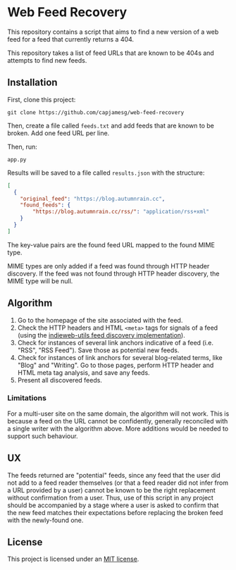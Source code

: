 # Web Feed Recovery

This repository contains a script that aims to find a new version of a web feed for a feed that currently returns a 404.

This repository takes a list of feed URLs that are known to be 404s and attempts to find new feeds.

## Installation

First, clone this project:

```
git clone https://github.com/capjamesg/web-feed-recovery
```

Then, create a file called `feeds.txt` and add feeds that are known to be broken. Add one feed URL per line.

Then, run:

```
app.py
```

Results will be saved to a file called `results.json` with the structure:

```json
[
  {
    "original_feed": "https://blog.autumnrain.cc",
    "found_feeds": {
        "https://blog.autumnrain.cc/rss/": "application/rss+xml"
    }
  }
]
```

The key-value pairs are the found feed URL mapped to the found MIME type.

MIME types are only added if a feed was found through HTTP header discovery. If the feed was not found through HTTP header discovery, the MIME type will be null.

## Algorithm

1. Go to the homepage of the site associated with the feed.
2. Check the HTTP headers and HTML `<meta>` tags for signals of a feed (using the [indieweb-utils feed discovery implementation](https://indieweb-utils.readthedocs.io/en/latest/discovery.html#indieweb_utils.discover_web_page_feeds)).
3. Check for instances of several link anchors indicative of a feed (i.e. "RSS", "RSS Feed"). Save those as potential new feeds.
4. Check for instances of link anchors for several blog-related terms, like "Blog" and "Writing". Go to those pages, perform HTTP header and HTML meta tag analysis, and save any feeds.
5. Present all discovered feeds.

### Limitations

For a multi-user site on the same domain, the algorithm will not work. This is because a feed on the URL cannot be confidently, generally reconciled with a single writer with the algorithm above. More additions would be needed to support such behaviour.

## UX

The feeds returned are "potential" feeds, since any feed that the user did not add to a feed reader themselves (or that a feed reader did not infer from a URL provided by a user) cannot be known to be the right replacement without confirmation from a user. Thus, use of this script in any project should be accompanied by a stage where a user is asked to confirm that the new feed matches their expectations before replacing the broken feed with the newly-found one.

## License

This project is licensed under an [MIT license](LICENSE).

